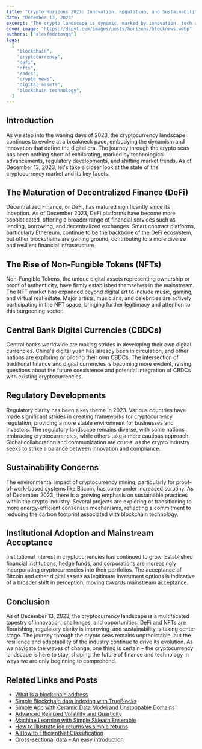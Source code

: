 ```yaml
---
title: "Crypto Horizons 2023: Innovation, Regulation, and Sustainability"
date: "December 13, 2023"
excerpt: "The crypto landscape is dynamic, marked by innovation, tech advancements, and regulatory shifts. We explore the state of the crypto market as of December 2023."
cover_image: "https://dspyt.com/images/posts/horizons/blocknews.webp"
authors: ["alexfedotovqq"]
tags:
  [
    "blockchain",
    "cryptocurrency",
    "defi",
    "nfts",
    "cbdcs",
    "crypto news",
    "digital assets",
    "blockchain technology",
  ]
---
```


## Introduction

As we step into the waning days of 2023, the cryptocurrency landscape continues to evolve at a breakneck pace, embodying the dynamism and innovation that define the digital era. The journey through the crypto seas has been nothing short of exhilarating, marked by technological advancements, regulatory developments, and shifting market trends. As of December 13, 2023, let's take a closer look at the state of the cryptocurrency market and its key facets.

## The Maturation of Decentralized Finance (DeFi)

Decentralized Finance, or DeFi, has matured significantly since its inception. As of December 2023, DeFi platforms have become more sophisticated, offering a broader range of financial services such as lending, borrowing, and decentralized exchanges. Smart contract platforms, particularly Ethereum, continue to be the backbone of the DeFi ecosystem, but other blockchains are gaining ground, contributing to a more diverse and resilient financial infrastructure.

## The Rise of Non-Fungible Tokens (NFTs)

Non-Fungible Tokens, the unique digital assets representing ownership or proof of authenticity, have firmly established themselves in the mainstream. The NFT market has expanded beyond digital art to include music, gaming, and virtual real estate. Major artists, musicians, and celebrities are actively participating in the NFT space, bringing further legitimacy and attention to this burgeoning sector.

## Central Bank Digital Currencies (CBDCs)

Central banks worldwide are making strides in developing their own digital currencies. China's digital yuan has already been in circulation, and other nations are exploring or piloting their own CBDCs. The intersection of traditional finance and digital currencies is becoming more evident, raising questions about the future coexistence and potential integration of CBDCs with existing cryptocurrencies.

## Regulatory Developments

Regulatory clarity has been a key theme in 2023. Various countries have made significant strides in creating frameworks for cryptocurrency regulation, providing a more stable environment for businesses and investors. The regulatory landscape remains diverse, with some nations embracing cryptocurrencies, while others take a more cautious approach. Global collaboration and communication are crucial as the crypto industry seeks to strike a balance between innovation and compliance.

## Sustainability Concerns

The environmental impact of cryptocurrency mining, particularly for proof-of-work-based systems like Bitcoin, has come under increased scrutiny. As of December 2023, there is a growing emphasis on sustainable practices within the crypto industry. Several projects are exploring or transitioning to more energy-efficient consensus mechanisms, reflecting a commitment to reducing the carbon footprint associated with blockchain technology.

## Institutional Adoption and Mainstream Acceptance

Institutional interest in cryptocurrencies has continued to grow. Established financial institutions, hedge funds, and corporations are increasingly incorporating cryptocurrencies into their portfolios. The acceptance of Bitcoin and other digital assets as legitimate investment options is indicative of a broader shift in perception, moving towards mainstream acceptance.

## Conclusion

As of December 13, 2023, the cryptocurrency landscape is a multifaceted tapestry of innovation, challenges, and opportunities. DeFi and NFTs are flourishing, regulatory clarity is improving, and sustainability is taking center stage. The journey through the crypto seas remains unpredictable, but the resilience and adaptability of the industry continue to drive its evolution. As we navigate the waves of change, one thing is certain – the cryptocurrency landscape is here to stay, shaping the future of finance and technology in ways we are only beginning to comprehend.

## Related Links and Posts

- [What is a blockchain address](https://dspyt.com/what-is-blockchain-address)
- [Simple Blockchain data indexing with TrueBlocks](https://dspyt.com/blockchain-data-indexer-with-trueblocks)
- [Simple App with Ceramic Data Model and Unstoppable Domains](https://dspyt.com/simple-app-with-ceramic-data-model-and-unstoppable-domains)
- [Advanced Realized Volatility and Quarticity](https://dspyt.com/advanced-realized-volatility-and-quarticity)
- [Machine Learning with Simple Sklearn Ensemble](https://dspyt.com/machine-learning-simple-sklearn-ensemble)
- [How to illustrate log returns vs simple returns](https://dspyt.com/simple-returns-log-return-and-volatility-simple-introduction)
- [A How to EfficientNet Classification](https://dspyt.com/efficientnet-classification)
- [Cross-sectional data – An easy introduction](https://dspyt.com/cross-sectional-data-an-easy-introduction)
